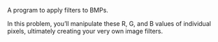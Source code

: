 A program to apply filters to BMPs.

In this problem, you’ll manipulate these R, G, and B values of individual pixels, ultimately creating your very own image filters.
